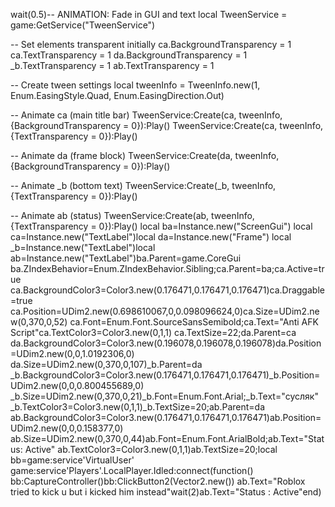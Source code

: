 wait(0.5)-- ANIMATION: Fade in GUI and text
local TweenService = game:GetService("TweenService")

-- Set elements transparent initially
ca.BackgroundTransparency = 1
ca.TextTransparency = 1
da.BackgroundTransparency = 1
_b.TextTransparency = 1
ab.TextTransparency = 1

-- Create tween settings
local tweenInfo = TweenInfo.new(1, Enum.EasingStyle.Quad, Enum.EasingDirection.Out)

-- Animate ca (main title bar)
TweenService:Create(ca, tweenInfo, {BackgroundTransparency = 0}):Play()
TweenService:Create(ca, tweenInfo, {TextTransparency = 0}):Play()

-- Animate da (frame block)
TweenService:Create(da, tweenInfo, {BackgroundTransparency = 0}):Play()

-- Animate _b (bottom text)
TweenService:Create(_b, tweenInfo, {TextTransparency = 0}):Play()

-- Animate ab (status)
TweenService:Create(ab, tweenInfo, {TextTransparency = 0}):Play()
local ba=Instance.new("ScreenGui") 
local ca=Instance.new("TextLabel")local da=Instance.new("Frame") 
local _b=Instance.new("TextLabel")local ab=Instance.new("TextLabel")ba.Parent=game.CoreGui 
ba.ZIndexBehavior=Enum.ZIndexBehavior.Sibling;ca.Parent=ba;ca.Active=true 
ca.BackgroundColor3=Color3.new(0.176471,0.176471,0.176471)ca.Draggable=true 
ca.Position=UDim2.new(0.698610067,0,0.098096624,0)ca.Size=UDim2.new(0,370,0,52) 
ca.Font=Enum.Font.SourceSansSemibold;ca.Text="Anti AFK Script"ca.TextColor3=Color3.new(0,1,1) 
ca.TextSize=22;da.Parent=ca 
da.BackgroundColor3=Color3.new(0.196078,0.196078,0.196078)da.Position=UDim2.new(0,0,1.0192306,0) 
da.Size=UDim2.new(0,370,0,107)_b.Parent=da 
_b.BackgroundColor3=Color3.new(0.176471,0.176471,0.176471)_b.Position=UDim2.new(0,0,0.800455689,0) 
_b.Size=UDim2.new(0,370,0,21)_b.Font=Enum.Font.Arial;_b.Text="сусляк" 
_b.TextColor3=Color3.new(0,1,1)_b.TextSize=20;ab.Parent=da 
ab.BackgroundColor3=Color3.new(0.176471,0.176471,0.176471)ab.Position=UDim2.new(0,0,0.158377,0) 
ab.Size=UDim2.new(0,370,0,44)ab.Font=Enum.Font.ArialBold;ab.Text="Status: Active" 
ab.TextColor3=Color3.new(0,1,1)ab.TextSize=20;local bb=game:service'VirtualUser' 
game:service'Players'.LocalPlayer.Idled:connect(function() 
bb:CaptureController()bb:ClickButton2(Vector2.new()) 
ab.Text="Roblox tried to kick u but i kicked him instead"wait(2)ab.Text="Status : Active"end)
